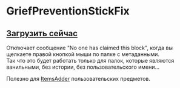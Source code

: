 # GriefPreventionStickFix

## [Загрузить сейчас](https://www.spigotmc.org/resources/griefpreventionstickfix.76015/)

Отключает сообщение "No one has claimed this block", когда вы щелкаете правой кнопкой мыши по палке с метаданными.  
Так что это будет работать только для палок, которые являются ванильными, без истории, без пользовательского имени...

Полезно для [ItemsAdder](https://www.spigotmc.org/resources/%E2%9C%85must-have%E2%9C%85-itemsadder%E2%9C%A8-custom-items-huds-guis-textures-3dmodels-emojis-blocks-wings-hats.73355/) пользовательских предметов.

